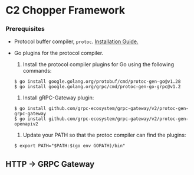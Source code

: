 # C2 Chopper Framework

### Prerequisites

* Protocol buffer compiler, `protoc`. [Installation Guide.](https://grpc.io/docs/protoc-installation/)
* Go plugins for the protocol compiler.
    1. Install the protocol compiler plugins for Go using the following commands:
    ```
    $ go install google.golang.org/protobuf/cmd/protoc-gen-go@v1.28
    $ go install google.golang.org/grpc/cmd/protoc-gen-go-grpc@v1.2
    ```

    1. Install gRPC-Gateway plugin:
    ```
    $ go install github.com/grpc-ecosystem/grpc-gateway/v2/protoc-gen-grpc-gateway
    $ go install github.com/grpc-ecosystem/grpc-gateway/v2/protoc-gen-openapiv2
    ```

    1. Update your PATH so that the protoc compiler can find the plugins:
    ```
    $ export PATH="$PATH:$(go env GOPATH)/bin"
    ```

## HTTP -> GRPC Gateway
